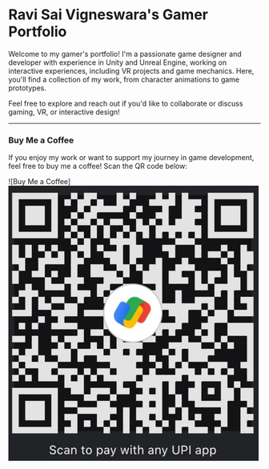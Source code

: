 # Ravi Sai Vigneswara's Gamer Portfolio

Welcome to my gamer's portfolio! I'm a passionate game designer and developer with experience in Unity and Unreal Engine, working on interactive experiences, including VR projects and game mechanics. Here, you'll find a collection of my work, from character animations to game prototypes.

Feel free to explore and reach out if you'd like to collaborate or discuss gaming, VR, or interactive design!

---

### Buy Me a Coffee

If you enjoy my work or want to support my journey in game development, feel free to buy me a coffee! Scan the QR code below:

![Buy Me a Coffee]
<a href="https://pay.google.com" target="_blank">
<img src="https://github.com/ravisairockey/VoiceChanger/blob/main/WhatsApp%20Image%202024-09-13%20at%2004.11.17_a883a27e.jpg" 
     alt="Voice Changer Screenshot" 
     width="500" 
     height="550" 
     title="Voice Changer Screenshot use for fun ">
</a>
